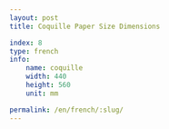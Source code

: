 ```yaml
---
layout: post
title: Coquille Paper Size Dimensions

index: 8
type: french
info:
    name: coquille
    width: 440
    height: 560
    unit: mm

permalink: /en/french/:slug/
---
```



